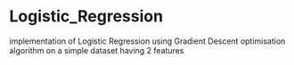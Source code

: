 # Logistic_Regression
implementation of Logistic Regression using Gradient Descent optimisation algorithm on a simple dataset having 2 features
